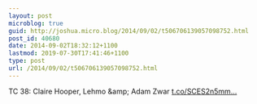 ```yaml
---
layout: post
microblog: true
guid: http://joshua.micro.blog/2014/09/02/t506706139057098752.html
post_id: 40680
date: 2014-09-02T18:32:12+1100
lastmod: 2019-07-30T17:41:46+1100
type: post
url: /2014/09/02/t506706139057098752.html
---
```

TC 38: Claire Hooper, Lehmo &amp;amp; Adam Zwar [t.co/SCES2n5mm...](http://t.co/SCES2n5mmm)
